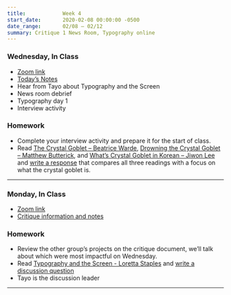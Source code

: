```yaml
---
title:            Week 4
start_date:       2020-02-08 00:00:00 -0500
date_range:       02/08 – 02/12
summary: Critique 1 News Room, Typography online
---
```


### Wednesday, In Class

- [Zoom link](https://zoom.us/j/7047994536?pwd=RThBZ0oyWHd5M2RZcmFNQUVwUFJHUT09)
- [Today&rsquo;s Notes](https://paper.dropbox.com/doc/Penn-Week-4b-Web-Typography-Intro--BE6UnsEXGVPTspJ5XKO_z1_aAQ-9fudnoLPT3jObeFj7ROmL)
- Hear from Tayo about Typography and the Screen
- News room debrief
- Typography day 1
- Interview activity


### Homework
- Complete your interview activity and prepare it for the start of class.
- Read [The Crystal Goblet – Beatrice Warde](http://ci17.nikasimovich.com/assets/readings/warde-beatrice_the-crystal-goblet.pdf), [Drowning the Crystal Goblet – Matthew Butterick](https://practicaltypography.com/drowning-the-crystal-goblet.html), and [What&rsquo;s Crystal Goblet in Korean – Jiwon Lee](https://designobserver.com/article.php?id=29138) and [write a response](https://paper.dropbox.com/doc/Penn-Art-of-Web-S21-Reading-Reflections--BE1iepuNRmHIW6r5ga21B_umAQ-S1JiF65jZGoyxtwx4EUPf) that compares all three readings with a focus on what the crystal goblet is.


---

### Monday, In Class

- [Zoom link](https://zoom.us/j/7047994536?pwd=RThBZ0oyWHd5M2RZcmFNQUVwUFJHUT09)
- [Critique information and notes](https://paper.dropbox.com/doc/Critique-1-News-Room--BEwmzj_BWC0yHN_jHRDVkFvVAQ-LQJGH572UJgLFdNHg960N)

### Homework

- Review the other group&rsquo;s projects on the critique document, we&rsquo;ll talk about which were most impactful on Wednesday.
- Read [Typography and the Screen - Loretta Staples](http://ci17.nikasimovich.com/assets/readings/staples-typography.pdf) and [write a discussion question](https://paper.dropbox.com/doc/Penn-Art-of-Web-S21-Reading-Reflections--BEyMUDgRMov5E8YiFKBnWrOPAQ-S1JiF65jZGoyxtwx4EUPf)
- Tayo is the discussion leader


---